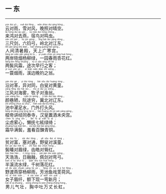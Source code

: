 ## 一 东
---
<div>

<p>
<ruby><rb> 云对雨，雪对风，晚照对晴空。 </rb> <rt>yún  duì  yǔ ， xuě  duì  fēng ， wǎn  zhào  duì  qíng  kōng 。</rt></ruby><BR>
<ruby><rb> 来鸿对去燕，宿鸟对鸣虫。 </rb> <rt>lái  hóng  duì  qù  yàn ， sù  niǎo  duì  míng  chóng 。</rt></ruby><BR>
<ruby><rb> 三尺剑，六钧弓，岭北对江东。 </rb> <rt>sān  chǐ  jiàn ， liù  jūn  gōng ， lǐng  běi  duì  jiāng  dōng 。</rt></ruby><BR>
<ruby><rb> 人间清暑殿，天上广寒宫。 </rb> <rt>rén  jiān  qīng  shǔ  diàn ， tiān  shàng  guǎng  hán  gōng 。</rt></ruby><BR>
<ruby><rb> 两岸晓烟杨柳绿，一园春雨杏花红。 </rb> <rt>liǎng  àn  xiǎo  yān  yáng  liǔ  lǜ ， yī  yuán  chūn  yǔ  xìng  huā  hóng 。</rt></ruby><BR>
<ruby><rb> 两鬓风霜，途次早行之客； </rb> <rt>liǎng  bìn  fēng  shuāng ， tú  cì  zǎo  xíng  zhī  kè ；</rt></ruby><BR>
<ruby><rb> 一蓑烟雨，溪边晚钓之翁。 </rb> <rt>yī  suō  yān  yǔ ， xī  biān  wǎn  diào  zhī  wēng 。</rt></ruby><BR></p>

<p>
<ruby><rb> 沿对革，异对同，白叟对黄童。 </rb> <rt>yán  duì  gé ， yì  duì  tóng ， bái  sǒu  duì  huáng  tóng 。</rt></ruby><BR>
<ruby><rb> 江风对海雾，牧子对渔翁。 </rb> <rt>jiāng  fēng  duì  hǎi  wù ， mù  zi  duì  yú  wēng 。</rt></ruby><BR>
<ruby><rb> 颜巷陋，阮途穷，冀北对辽东。 </rb> <rt>yán  xiàng  lòu ， ruǎn  tú  qióng ， jì  běi  duì  liáo  dōng 。</rt></ruby><BR>
<ruby><rb> 池中濯足水，门外打头风。 </rb> <rt>chí  zhōng  zhuó  zú  shuǐ ， mén  wài  dǎ  tóu  fēng 。</rt></ruby><BR>
<ruby><rb> 樑帝讲经同泰寺，汉皇置酒未央宫。 </rb> <rt>liáng  dì  jiǎng  jīng  tóng  tài  sì ， hàn  huáng  zhì  jiǔ  wèi  yāng  gōng 。</rt></ruby><BR>
<ruby><rb> 尘虑萦心，懒抚七絃绿绮； </rb> <rt>chén  lǜ  yíng  xīn ， lǎn  fǔ  qī  xián  lǜ  qǐ ；</rt></ruby><BR>
<ruby><rb> 霜华满鬓，羞看百鍊青铜。 </rb> <rt>shuāng  huá  mǎn  bìn ， xiū  kàn  bǎi  liàn  qīng  tóng 。</rt></ruby><BR></p>

<p>
<ruby><rb> 贫对富，塞对通，野叟对溪童。 </rb> <rt>pín  duì  fù ， sāi  duì  tōng ， yě  sǒu  duì  xī  tóng 。</rt></ruby><BR>
<ruby><rb> 鬓皤对眉绿，齿皓对脣红。 </rb> <rt>bìn  pó  duì  méi  lǜ ， chǐ  hào  duì  chún  hóng 。</rt></ruby><BR>
<ruby><rb> 天浩浩，日融融，佩剑对弯弓。 </rb> <rt>tiān  hào  hào ， rì  róng  róng ， pèi  jiàn  duì  wān  gōng 。</rt></ruby><BR>
<ruby><rb> 半溪流水绿，千树落花红。 </rb> <rt>bàn  xī  liú  shuǐ  lǜ ， qiān  shù  luò  huā  hóng 。</rt></ruby><BR>
<ruby><rb> 野渡燕穿杨柳雨，芳池鱼戏芰荷风。 </rb> <rt>yě  dù  yàn  chuān  yáng  liǔ  yǔ ， fāng  chí  yú  xì  jì  hé  fēng 。</rt></ruby><BR>
<ruby><rb> 女子眉纤，额下现一弯新月； </rb> <rt>nǚ  zǐ  méi  xiān ， é  xià  xiàn  yī  wān  xīn  yuè ；</rt></ruby><BR>
<ruby><rb> 男儿气壮，胸中吐万丈长虹。 </rb> <rt>nán  ér  qì  zhuàng ， xiōng  zhōng  tǔ  wàn  zhàng  zhǎng  hóng 。</rt></ruby><BR></p>

</div>
